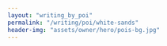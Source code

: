 ```yaml
---
layout: "writing_by_poi"
permalink: "/writing/poi/white-sands"
header-img: "assets/owner/hero/pois-bg.jpg"
---
```

